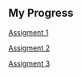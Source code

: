 ## My Progress

[Assigment 1 ](https://pjournal.github.io/boun01-Cuneytttt/firstrmd.html)

[Assigment 2 ](https://pjournal.github.io/boun01-Cuneytttt/Assignment-22.html)

[Assigment 3 ](https://pjournal.github.io/boun01-Cuneytttt/Assignment3html.html)
